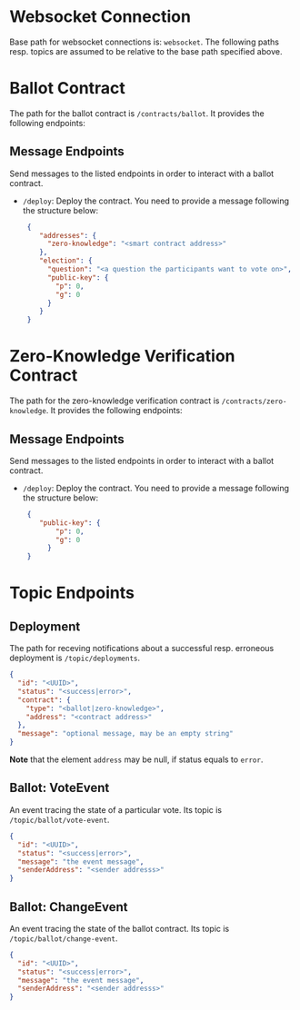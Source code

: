 Websocket Connection
====================

Base path for websocket connections is: `websocket`.
The following paths resp. topics are assumed to be relative to the base path specified above.

# Ballot Contract

The path for the ballot contract is `/contracts/ballot`.
It provides the following endpoints:

## Message Endpoints
Send messages to the listed endpoints in order to interact with a ballot contract.

* `/deploy`: Deploy the contract. You need to provide a message following the structure below:
  ```json
   {
      "addresses": {
        "zero-knowledge": "<smart contract address>"
      },
      "election": {
        "question": "<a question the participants want to vote on>",
        "public-key": {
          "p": 0,
          "g": 0
        }
      }
   }
  ```

# Zero-Knowledge Verification Contract

 The path for the zero-knowledge verification contract is `/contracts/zero-knowledge`.
 It provides the following endpoints:

## Message Endpoints
Send messages to the listed endpoints in order to interact with a ballot contract.

* `/deploy`: Deploy the contract. You need to provide a message following the structure below:
  ```json
   {
      "public-key": {
          "p": 0,
          "g": 0
        }
   }
  ```
  
# Topic Endpoints

## Deployment
The path for receving notifications about a successful resp. erroneous deployment is `/topic/deployments`.

```json
{
  "id": "<UUID>",
  "status": "<success|error>",
  "contract": {
    "type": "<ballot|zero-knowledge>",
    "address": "<contract address>"
  },
  "message": "optional message, may be an empty string"
}
```

__Note__ that the element `address` may be null, if status equals to `error`.

## Ballot: VoteEvent
An event tracing the state of a particular vote. Its topic is `/topic/ballot/vote-event`.

```json
{
  "id": "<UUID>",
  "status": "<success|error>",
  "message": "the event message",
  "senderAddress": "<sender addresss>"
}
```

## Ballot: ChangeEvent
An event tracing the state of the ballot contract. Its topic is `/topic/ballot/change-event`.

```json
{
  "id": "<UUID>",
  "status": "<success|error>",
  "message": "the event message",
  "senderAddress": "<sender addresss>"
}
```
